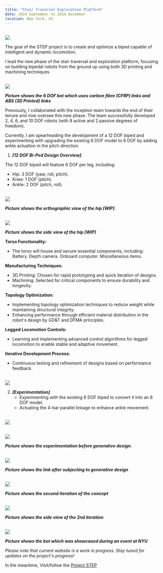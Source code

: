 ```yaml
---
title: "Stair Traversal Exploration Platform"
date: 2024 September to 2024 December 
location: New York, US
---
```


<br/><img src='/images/prototype5v138.png'>

The goal of the STEP project is to create and optimize a biped capable of intelligent and dynamic locomotion.

I lead the new phase of the stair traversal and exploration platform, focusing on building bipedal robots from the ground up using both 3D printing and machining techniques.


<br/><img src='/images/6dofcf.png'>

***Picture shows the 6 DOF bot which uses carbon fibre (CFRP) links and ABS (3D Printed) links***


Previously, I collaborated with the inception team towards the end of their tenure and now oversee this new phase. The team successfully developed 2, 4, 6, and 10 DOF robots (with 8 active and 2 passive degrees of freedom).

Currently, I am spearheading the development of a 12 DOF biped and experimenting with upgrading the existing 6 DOF model to 8 DOF by adding ankle actuation in the pitch direction.

1. **_[12 DOF Bi-Ped Design Overview]_**:

The 12 DOF biped will feature 6 DOF per leg, including:
- Hip: 3 DOF (yaw, roll, pitch).
- Knee: 1 DOF (pitch).
- Ankle: 2 DOF (pitch, roll).

<br/><img src='/images/orthographichip.jpg'>

***Picture shows the orthographic view of the hip [WIP]***

<br/><img src='/images/side view.jpg'>

***Picture shows the side view of the hip [WIP]***

**Torso Functionality:**
- The torso will house and secure essential components, including:
Battery.
Depth camera.
Onboard computer.
Miscellaneous items.

**Manufacturing Techniques:**
- 3D Printing: Chosen for rapid prototyping and quick iteration of designs.
- Machining: Selected for critical components to ensure durability and longevity.
  
**Topology Optimization:**
- Implementing topology optimization techniques to reduce weight while maintaining structural integrity.
- Enhancing performance through efficient material distribution in the robot's design by GD&T and DFMA principles.

**Legged Locomotion Controls:**
- Learning and implementing advanced control algorithms for legged locomotion to enable stable and adaptive movement.
  
**Iterative Development Process:**
- Continuous testing and refinement of designs based on performance feedback.

<br/><img src='/images/existing biped.jpg'>

2. **_[Experimentation]_**
   - Experimenting with the existing 6 DOF biped to convert it into an 8 DOF model.
   - Actuating the 4-bar parallel linkage to enhance ankle movement.
   
<br/><img src='/images/concept.jpg'>

<br/><img src='/images/pregen design.jpg'>

***Picture shows the experimentation before generative design.***

<br/><img src='/images/gendesign.jpg'>

***Picture shows the link after subjecting to generative design***

<br/><img src='/images/iter2.png'>

***Picture shows the second iteration of the concept***

<br/><img src='/images/sideviewiter2.png'>

***Picture shows the side view of the 2nd iteration***

<br/><img src='/images/6-8dof.jpeg'>

***Picture shows the bot which was showcased during an event at NYU***

*Please note that current website is a work in progress. Stay tuned for updates on the project's progress!*

In the meantime, Visit/follow the [Project STEP](https://ma82112.wixsite.com/nyuprojectstep)
